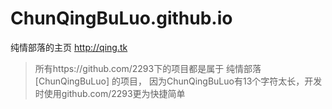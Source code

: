 ChunQingBuLuo.github.io
=======================

纯情部落的主页 http://qing.tk

> 所有https://github.com/2293下的项目都是属于 纯情部落[ChunQingBuLuo] 的项目， 因为ChunQingBuLuo有13个字符太长，开发时使用github.com/2293更为快捷简单 
